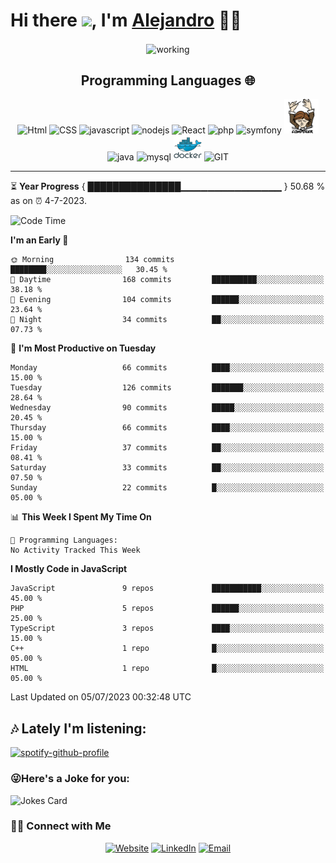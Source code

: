 # Hi there <img src="https://github.com/TheDudeThatCode/TheDudeThatCode/blob/master/Assets/Hi.gif" width="29px">, I'm [Alejandro](https://tellmealex.dev) 👨‍💻


<p align="center">
 <img  src="https://camo.githubusercontent.com/992babdffd8c74a1502de375fbdf7e4d54773242/68747470733a2f2f6d656469612e67697068792e636f6d2f6d656469612f53576f536b4e36447854737a71494b4571762f67697068792e676966" align="center" alt="working" />
 </p>
<h2 align="center">Programming Languages 🌐</h2>


<p align="center">
<img src="https://github.com/TellMeAlex/devicon/blob/master/icons/html5/html5-original.svg" alt="Html" width="55" height="55"/> 
<img src="https://github.com/TellMeAlex/devicon/blob/master/icons/css3/css3-original.svg" alt="CSS" width="55" height="55"/> 
<img src="https://github.com/TellMeAlex/devicon/blob/master/icons/javascript/javascript-original.svg" alt="javascript" width="55" height="55"/> 
<img src="https://github.com/TellMeAlex/devicon/blob/master/icons/nodejs/nodejs-original.svg" alt="nodejs" width="55" height="55"/> 
<img src="https://github.com/TellMeAlex/devicon/blob/master/icons/react/react-original.svg" alt="React" width="55" height="55"/> 
<img src="https://github.com/TellMeAlex/devicon/blob/master/icons/php/php-plain.svg" alt="php" width="55" height="55"/> 
<img src="https://github.com/TellMeAlex/devicon/blob/master/icons/symfony/symfony-original.svg" alt="symfony" width="55" height="55"/> 
<img src="https://github.com/TellMeAlex/devicon/blob/master/icons/composer/composer-original.svg" alt="composer" width="55" height="55"/> 
<img src="https://github.com/TellMeAlex/devicon/blob/master/icons/java/java-original-wordmark.svg" alt="java" width="55" height="55"/> 
<img src="https://github.com/TellMeAlex/devicon/blob/master/icons/mysql/mysql-original-wordmark.svg" alt="mysql" width="55" height="60"/> 
<img src="https://github.com/TellMeAlex/devicon/blob/master/icons/docker/docker-original-wordmark.svg" alt="docker" width="45" height="40"/> 
<img src="https://github.com/TellMeAlex/devicon/blob/master/icons/git/git-original.svg" alt="GIT" width="45" height="40"/> 
</p>

---

⏳ **Year Progress** { ███████████████▁▁▁▁▁▁▁▁▁▁▁▁▁▁▁ } 50.68 % as on ⏰ 4-7-2023.

<!--START_SECTION:waka-->
![Code Time](http://img.shields.io/badge/Code%20Time-17%20hrs%201%20min-blue)

**I'm an Early 🐤** 

```text
🌞 Morning                134 commits         ████████░░░░░░░░░░░░░░░░░   30.45 % 
🌆 Daytime                168 commits         ██████████░░░░░░░░░░░░░░░   38.18 % 
🌃 Evening                104 commits         ██████░░░░░░░░░░░░░░░░░░░   23.64 % 
🌙 Night                  34 commits          ██░░░░░░░░░░░░░░░░░░░░░░░   07.73 % 
```
📅 **I'm Most Productive on Tuesday** 

```text
Monday                   66 commits          ████░░░░░░░░░░░░░░░░░░░░░   15.00 % 
Tuesday                  126 commits         ███████░░░░░░░░░░░░░░░░░░   28.64 % 
Wednesday                90 commits          █████░░░░░░░░░░░░░░░░░░░░   20.45 % 
Thursday                 66 commits          ████░░░░░░░░░░░░░░░░░░░░░   15.00 % 
Friday                   37 commits          ██░░░░░░░░░░░░░░░░░░░░░░░   08.41 % 
Saturday                 33 commits          ██░░░░░░░░░░░░░░░░░░░░░░░   07.50 % 
Sunday                   22 commits          █░░░░░░░░░░░░░░░░░░░░░░░░   05.00 % 
```


📊 **This Week I Spent My Time On** 

```text
💬 Programming Languages: 
No Activity Tracked This Week
```

**I Mostly Code in JavaScript** 

```text
JavaScript               9 repos             ███████████░░░░░░░░░░░░░░   45.00 % 
PHP                      5 repos             ██████░░░░░░░░░░░░░░░░░░░   25.00 % 
TypeScript               3 repos             ████░░░░░░░░░░░░░░░░░░░░░   15.00 % 
C++                      1 repo              █░░░░░░░░░░░░░░░░░░░░░░░░   05.00 % 
HTML                     1 repo              █░░░░░░░░░░░░░░░░░░░░░░░░   05.00 % 
```




 Last Updated on 05/07/2023 00:32:48 UTC
<!--END_SECTION:waka-->

## 🎶 Lately I'm listening:
[![spotify-github-profile](https://spotify-github-profile.vercel.app/api/view?uid=alexdrago&cover_image=true&theme=compact)](https://spotify-github-profile.vercel.app/api/view?uid=alexdrago&redirect=true)

### 😜Here's a Joke for you:
<img src="https://readme-jokes.vercel.app/api" alt="Jokes Card" />


<h3> 🤝🏻 Connect with Me </h3>

<p align="center">
<a href="https://www.tellmealex.dev" target="_blank"><img alt="Website" src="https://img.shields.io/badge/Website-www.tellmealex.dev-blue?style=flat&logo=google-chrome"></a>
<a href="https://www.linkedin.com/in/alejandro-de-la-fuente/" target="_blank"><img alt="LinkedIn" src="https://img.shields.io/badge/LinkedIn-@AlejandroDeLaFuente-blue?style=flat&logo=linkedin"></a>
<a href="mailto:llamamealex@gmail.com"><img alt="Email" src="https://img.shields.io/badge/Email-llamamealex@gmail.com-blue?style=flat&logo=gmail"></a>

